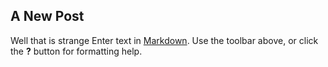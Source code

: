 ## A New Post
Well that is strange
Enter text in [Markdown](http://daringfireball.net/projects/markdown/). Use the toolbar above, or click the **?** button for formatting help.
